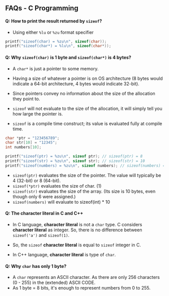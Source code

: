 ## FAQs - C Programming 

#### Q: How to print the result returned by `sizeof`?

- Using either `%lu` or `%zu` format specifier

```C
printf("sizeof(char) = %zu\n", sizeof(char));
printf("sizeof(char*) = %lu\n", sizeof(char*));
```

#### Q: Why `sizeof(char)` is 1 byte and `sizeof(char*)` is 4 bytes?

- A `char*` is just a pointer to some memory.
- Having a size of whatever a pointer is on OS architecture (8 bytes would indicate a 64-bit architecture, 4 bytes would indicate 32-bit).

- Since pointers convey no information about the size of the allocation they point to.
- `sizeof` will not evaluate to the size of the allocation, it will simply tell you how large the pointer is. 
-  `sizeof` is a compile time construct; its value is evaluated fully at compile time.

```C
char *ptr = "123456789";
char str[10] = "12345";
int numbers[10];

printf("sizeof(ptr) = %zu\n", sizeof ptr); // sizeof(ptr) = 8
printf("sizeof(str) = %zu\n", sizeof str); // sizeof(str) = 10
printf("sizeof(numbers) = %zu\n", sizeof numbers); // sizeof(numbers) = 40
```

- `sizeof(ptr)` evaluates the size of the pointer. The value will typically be 4 (32-bit) or 8 (64-bit).
- `sizeof(*ptr)` evaluates the size of char. (1)
- `sizeof(str)` evaluates the size of the array. (Its size is 10 bytes, even though only 6 were assigned.)
- `sizeof(numbers)` will evaluate to sizeof(int) * 10

#### Q: The **character literal** in C and C++

- In C language, **character literal** is not a `char` type. C considers **character literal** as integer. So, there is no difference between `sizeof('a')` and `sizeof(1)`.

- So, the `sizeof` **character literal** is equal to `sizeof` integer in C.

- In C++ language, **character literal** is type of `char`. 


#### Q: Why `char` has only 1 byte?

- A `char` represents an ASCII character. As there are only 256 characters (0 - 255) in the (extended) ASCII CODE.  
- As 1 byte = 8 bits, it's enough to represent numbers from 0 to 255.